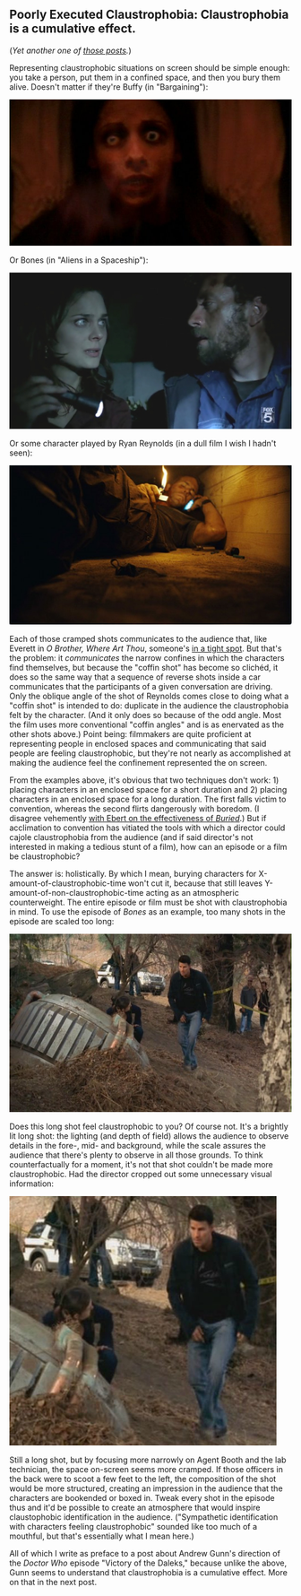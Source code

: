 ## Poorly Executed Claustrophobia: Claustrophobia is a cumulative effect.

(*Yet another one of [those posts](http://acephalous.typepad.com/acephalous/2011/02/a-visual-rhetoric-compendium.html).*)

Representing claustrophobic situations on screen should be simple enough: you take a person, put them in a confined space, and then you bury them alive. Doesn't matter if they're Buffy (in "Bargaining"):

![Figure 01](images/themes/poorly-executed-claustrophobia/01.jpg)

Or Bones (in "Aliens in a Spaceship"):

![Figure 02](images/themes/poorly-executed-claustrophobia/02.jpg)

Or some character played by Ryan Reynolds (in a dull film I wish I hadn't seen):

![Figure 03](images/themes/poorly-executed-claustrophobia/03.jpg)

Each of those cramped shots communicates to the audience that, like Everett in *O Brother, Where Art Thou*, someone's [in a tight spot](http://www.youtube.com/watch?v=tPImdMknAO4). But that's the problem: it *communicates* the narrow confines in which the characters find themselves, but because the "coffin shot" has become so clichéd, it does so the same way that a sequence of reverse shots inside a car communicates that the participants of a given conversation are driving. Only the oblique angle of the shot of Reynolds comes close to doing what a "coffin shot" is intended to do: duplicate in the audience the claustrophobia felt by the character. (And it only does so because of the odd angle. Most the film uses more conventional "coffin angles" and is as enervated as the other shots above.) Point being: filmmakers are quite proficient at representing people in enclosed spaces and communicating that said people are feeling claustrophobic, but they're not nearly as accomplished at making the audience feel the confinement represented the on screen.

From the examples above, it's obvious that two techniques don't work: 1) placing characters in an enclosed space for a short duration and 2) placing characters in an enclosed space for a long duration. The first falls victim to convention, whereas the second flirts dangerously with boredom. (I disagree vehemently [with Ebert on the effectiveness of *Buried*](http://rogerebert.suntimes.com/apps/pbcs.dll/article?AID=/20100922/REVIEWS/100929996).) But if acclimation to convention has vitiated the tools with which a director could cajole claustrophobia from the audience (and if said director's not interested in making a tedious stunt of a film), how can an episode or a film be claustrophobic?

The answer is: holistically. By which I mean, burying characters for X-amount-of-claustrophobic-time won't cut it, because that still leaves Y-amount-of-non-claustrophobic-time acting as an atmospheric counterweight. The entire episode or film must be shot with claustrophobia in mind. To use the episode of *Bones* as an example, too many shots in the episode are scaled too long:

![Figure 04](images/themes/poorly-executed-claustrophobia/04.jpg)

Does this long shot feel claustrophobic to you? Of course not. It's a brightly lit long shot: the lighting (and depth of field) allows the audience to observe details in the fore-, mid- and background, while the scale assures the audience that there's plenty to observe in all those grounds. To think counterfactually for a moment, it's not that shot couldn't be made more claustrophobic. Had the director cropped out some unnecessary visual information:

![Figure 05](images/themes/poorly-executed-claustrophobia/05.jpg)

Still a long shot, but by focusing more narrowly on Agent Booth and the lab technician, the space on-screen seems more cramped. If those officers in the back were to scoot a few feet to the left, the composition of the shot would be more structured, creating an impression in the audience that the characters are bookended or boxed in. Tweak every shot in the episode thus and it'd be possible to create an atmosphere that would inspire claustophobic identification in the audience. ("Sympathetic identification with characters feeling claustrophobic" sounded like too much of a mouthful, but that's essentially what I mean here.)

All of which I write as preface to a post about Andrew Gunn's direction of the *Doctor Who* episode "Victory of the Daleks," because unlike the above, Gunn seems to understand that claustrophobia is a cumulative effect. More on that in the next post.
